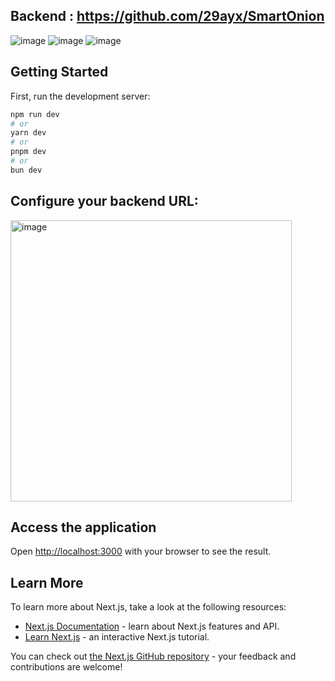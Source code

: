 ## Backend : https://github.com/29ayx/SmartOnion

![image](https://github.com/29ayx/SmartOnion/assets/63330200/e58a3f8b-0b8a-4bdd-9674-dd3f39e8c09d)
![image](https://github.com/29ayx/SmartOnion/assets/63330200/af91e79a-dd69-42be-a2bf-72d9b2c1a3d7)
![image](https://github.com/29ayx/SmartOnion/assets/63330200/7199f6f0-5770-4a2b-9ce7-8441b508f2ad)



## Getting Started

First, run the development server:

```bash
npm run dev
# or
yarn dev
# or
pnpm dev
# or
bun dev
```
## Configure your backend URL:
<img width="450" alt="image" src="https://github.com/29ayx/SmartOnion---Front-End/assets/63330200/ebb1a73c-fa07-4174-9a61-3d5bdbc02818">


## Access the application
Open [http://localhost:3000](http://localhost:3000) with your browser to see the result.


## Learn More

To learn more about Next.js, take a look at the following resources:

- [Next.js Documentation](https://nextjs.org/docs) - learn about Next.js features and API.
- [Learn Next.js](https://nextjs.org/learn) - an interactive Next.js tutorial.

You can check out [the Next.js GitHub repository](https://github.com/vercel/next.js/) - your feedback and contributions are welcome!
